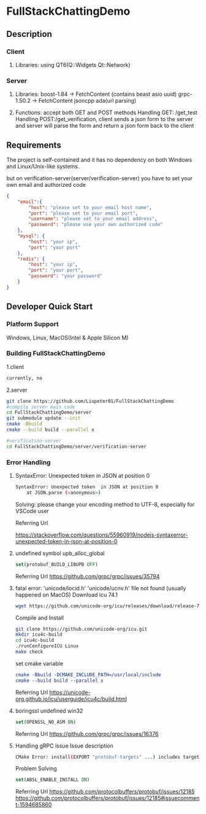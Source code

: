 # FullStackChattingDemo
## Description
### Client
1. Libraries: using QT6(Q::Widgets Qt::Network)

### Server
1. Libraries: 
   boost-1.84 -> FetchContent (contains beast asio uuid)
   grpc-1.50.2 -> FetchContent
   jsoncpp
   ada(url parsing)

2. Functions: accept both GET and POST methods
   Handling GET: /get_test
   Handling POST:/get_verification, client sends a json form to the server and server will parse the form and return a json form back to the client

## Requirements
The project is self-contained and it has no dependency on both Windows and Linux/Unix-like systems.

but on verification-server(server/verification-server) you have to set your own email and authorized code

```json
{
    "email":{
        "host": "please set to your email host name",
        "port": "please set to your email port",
        "username": "please set to your email address",
        "password": "please use your own authorized code"
    },
	"mysql": {
		"host": "your ip",
		"port": "your port"
	},
	"redis": {
		"host": "your ip",
		"port": "your port",
		"password": "your password"
	}
}
```

## Developer Quick Start

### Platform Support
Windows, Linux, MacOS(Intel & Apple Silicon M)

### Building  FullStackChattingDemo

1.client

```bash
currently, no
```

2.server

```bash
git clone https://github.com/Liupeter01/FullStackChattingDemo
#compile server main code
cd FullStackChattingDemo/server
git submodule update --init
cmake -Bbuild
cmake --build build --parallel x

#verification-server
cd FullStackChattingDemo/server/verification-server

```

### Error Handling
1. SyntaxError: Unexpected token  in JSON at position 0

   ```bash
   SyntaxError: Unexpected token  in JSON at position 0
       at JSON.parse (<anonymous>)
   ```

   Solving: please change your encoding method to UTF-8, especially for VSCode user

   Referring Url

   https://stackoverflow.com/questions/55960919/nodejs-syntaxerror-unexpected-token-in-json-at-position-0

   

2. undefined symbol upb_alloc_global

   ```cmake
   set(protobuf_BUILD_LIBUPB OFF)
   ```

   Referring Url
   https://github.com/grpc/grpc/issues/35794

   

3. fatal error: 'unicode/locid.h' 'unicode/ucnv.h' file not found (usually happened on MacOS)
   Download icu 74.1
   ```bash
   wget https://github.com/unicode-org/icu/releases/download/release-74-1/icu4c-74_1-src.tgz
   ```

   Compile and Install
   ```bash
   git clone https://github.com/unicode-org/icu.git
   mkdir icu4c-build
   cd icu4c-build
   ./runConfigureICU Linux
   make check
   ```

   set cmake variable

   ```cmake
   cmake -Bbuild -DCMAKE_INCLUDE_PATH=/usr/local/include
   cmake --build build --parallel x
   ```

   Referring Url
   https://unicode-org.github.io/icu/userguide/icu4c/build.html

   

4. boringssl undefined win32
   ```cmake
   set(OPENSSL_NO_ASM ON)
   ```

   Referring Url
   https://github.com/grpc/grpc/issues/16376

   

5. Handling gRPC issue
   Issue description

   ```bash
   CMake Error: install(EXPORT "protobuf-targets" ...) includes target "libprotobuf-lite" which requires target "absl_node_hash_map" that is not in any export set.
   ```

   Problem Solving
   ```cmake
   set(ABSL_ENABLE_INSTALL ON)
   ```

   Referring Url
    https://github.com/protocolbuffers/protobuf/issues/12185 
    https://github.com/protocolbuffers/protobuf/issues/12185#issuecomment-1594685860

